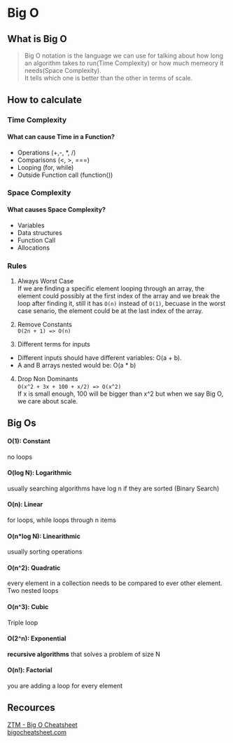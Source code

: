 # Big O

## What is Big O

> Big O notation is the language we can use for talking about how long an algorithm takes to run(Time Complexity) or how much memeory it needs(Space Complexity).\
> It tells which one is better than the other in terms of scale.

## How to calculate

### Time Complexity

#### What can cause Time in a Function?

- Operations (+,-, \*, /)
- Comparisons (<, >, ===)
- Looping (for, while)
- Outside Function call (function())

### Space Complexity

#### What causes Space Complexity?

- Variables
- Data structures
- Function Call
- Allocations

### Rules

1. Always Worst Case\
   If we are finding a specific element looping through an array, the element could possibly at the first index of the array and we break the loop after finding it, still it has `O(n)` instead of `O(1)`, becuase in the worst case senario, the element could be at the last index of the array.

2. Remove Constants\
   `O(2n + 1) => O(n)`

3. Different terms for inputs

- Different inputs should have different variables: O(a + b).
- A and B arrays nested would be: O(a \* b)

4. Drop Non Dominants\
   `O(x^2 + 3x + 100 + x/2) => O(x^2)`\
   If x is small enough, 100 will be bigger than x^2 but when we say Big O, we care about scale.

## Big Os

#### O(1): Constant

no loops

#### O(log N): Logarithmic

usually searching algorithms have log n if they are sorted (Binary Search)

#### O(n): Linear

for loops, while loops through n items

#### O(n\*log N): Linearithmic

usually sorting operations

#### O(n^2): Quadratic

every element in a collection needs to be compared to ever other element. Two nested loops

#### O(n^3): Cubic

Triple loop

#### O(2^n): Exponential

**recursive algorithms** that solves a problem of size N

#### O(n!): Factorial

you are adding a loop for every element

## Recources

[ZTM - Big O Cheatsheet](https://zerotomastery.io/cheatsheets/big-o-cheat-sheet/?utm_source=udemy&utm_medium=coursecontent)\
[bigocheatsheet.com](https://www.bigocheatsheet.com/)
